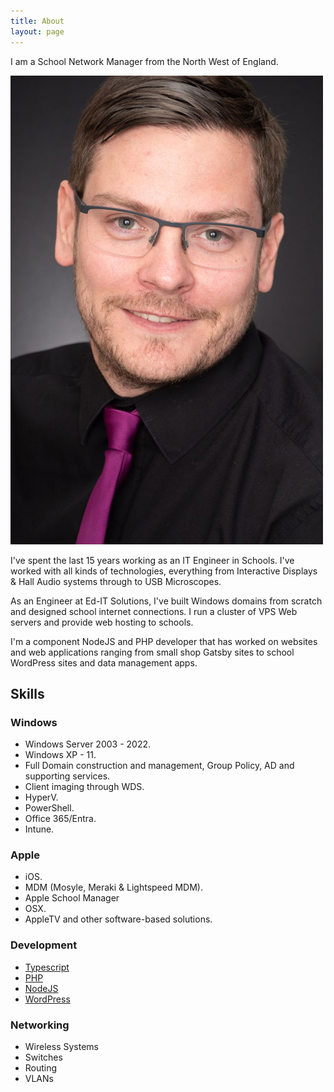 ```yaml
---
title: About
layout: page
---
```

I am a School Network Manager from the North West of England.

![Adam Laycock](/assets/profile.jpg)

I've spent the last 15 years working as an IT Engineer in Schools. I've worked with all kinds of technologies, everything from Interactive Displays & Hall Audio systems through to USB Microscopes.

As an Engineer at Ed-IT Solutions, I've built Windows domains from scratch and designed school internet connections. I run a cluster of VPS Web servers and provide web hosting to schools.

I'm a component NodeJS and PHP developer that has worked on websites and web applications ranging from small shop Gatsby sites to school WordPress sites and data management apps.

## Skills

### Windows

 - Windows Server 2003 - 2022.
 - Windows XP - 11.
 - Full Domain construction and management, Group Policy, AD and supporting services.
 - Client imaging through WDS.
 - HyperV.
 - PowerShell.
 - Office 365/Entra.
 - Intune.

### Apple

 - iOS.
 - MDM (Mosyle, Meraki & Lightspeed MDM).
 - Apple School Manager
 - OSX.
 - AppleTV and other software-based solutions.

### Development

 - [Typescript](/articles/typescript)
 - [PHP](/articles/php)
 - [NodeJS](/articles/node)
 - [WordPress](/articles/wordpress)

### Networking

 - Wireless Systems
 - Switches
 - Routing
 - VLANs